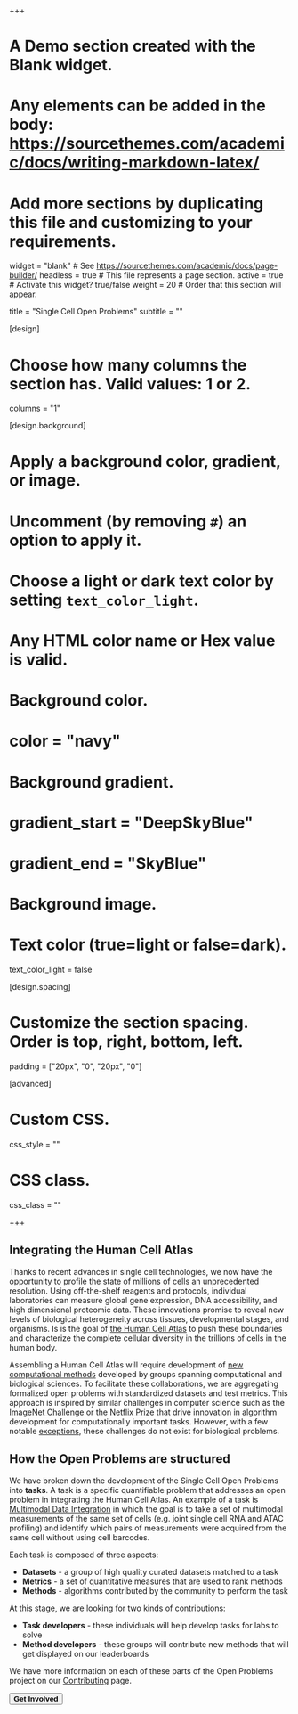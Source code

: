 +++
# A Demo section created with the Blank widget.
# Any elements can be added in the body: https://sourcethemes.com/academic/docs/writing-markdown-latex/
# Add more sections by duplicating this file and customizing to your requirements.

widget = "blank"  # See https://sourcethemes.com/academic/docs/page-builder/
headless = true  # This file represents a page section.
active = true  # Activate this widget? true/false
weight = 20  # Order that this section will appear.

title = "Single Cell Open Problems"
subtitle = ""

[design]
  # Choose how many columns the section has. Valid values: 1 or 2.
  columns = "1"

[design.background]
  # Apply a background color, gradient, or image.
  #   Uncomment (by removing `#`) an option to apply it.
  #   Choose a light or dark text color by setting `text_color_light`.
  #   Any HTML color name or Hex value is valid.

  # Background color.
  # color = "navy"

  # Background gradient.
  # gradient_start = "DeepSkyBlue"
  # gradient_end = "SkyBlue"

  # Background image.


  # Text color (true=light or false=dark).
  text_color_light = false

[design.spacing]
  # Customize the section spacing. Order is top, right, bottom, left.
  padding = ["20px", "0", "20px", "0"]

[advanced]
 # Custom CSS.
 css_style = ""

 # CSS class.
 css_class = ""


+++
## Integrating the Human Cell Atlas

Thanks to recent advances in single cell technologies, we now have the opportunity to profile the state of millions of cells an unprecedented resolution. Using off-the-shelf reagents and protocols, individual laboratories can measure global gene expression, DNA accessibility, and high dimensional proteomic data. These innovations promise to reveal new levels of biological heterogeneity across tissues, developmental stages, and organisms. Is is the goal of [the Human Cell Atlas](https://www.humancellatlas.org/) to push these boundaries and characterize the complete cellular diversity in the trillions of cells in the human body.

Assembling a Human Cell Atlas will require development of [new computational methods](https://genomebiology.biomedcentral.com/articles/10.1186/s13059-020-1926-6) developed by groups spanning computational and biological sciences. To facilitate these collaborations, we are aggregating formalized open problems with standardized datasets and test metrics. This approach is inspired by similar challenges in computer science such as the [ImageNet Challenge](http://www.image-net.org/challenges/LSVRC/) or the [Netflix Prize](https://www.netflixprize.com/) that drive innovation in algorithm development for computationally important tasks. However, with a few notable [exceptions](https://predictioncenter.org/), these challenges do not exist for biological problems.

## How the Open Problems are structured

We have broken down the development of the Single Cell Open Problems into **tasks**. A task is a specific quantifiable problem that addresses an open problem in integrating the Human Cell Atlas. An example of a task is [Multimodal Data Integration](results/#multimodal_data_integration) in which the goal is to take a set of multimodal measurements of the same set of cells (e.g. joint single cell RNA and ATAC profiling) and identify which pairs of measurements were acquired from the same cell without using cell barcodes.

Each task is composed of three aspects:

* **Datasets** - a group of high quality curated datasets matched to a task
* **Metrics** - a set of quantitative measures that are used to rank methods
* **Methods** - algorithms contributed by the community to perform the task

At this stage, we are looking for two kinds of contributions:
* **Task developers** - these individuals will help develop tasks for labs to solve
* **Method developers** - these groups will contribute new methods that will get displayed on our leaderboards

We have more information on each of these parts of the Open Problems project on our [Contributing](/contributing) page.


<a href="/contributing"><button type="button" class="btn btn-primary btn-lg">**Get Involved**</button></a>
